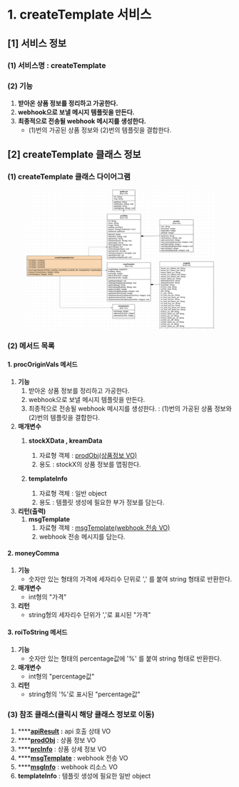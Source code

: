 # 1. createTemplate 서비스

## \[1] 서비스 정보

### (1) 서비스명 : createTemplate

### (2) 기능

1. **받아온 상품 정보를 정리하고 가공한다.**
2. **webhook으로 보낼 메시지 템플릿을 만든다.**
3. **최종적으로 전송될 webhook 메시지를 생성한다.**
   * (1)번의 가공된 상품 정보와 (2)번의 템플릿을 결합한다.

## \[2] createTemplate 클래스 정보

### (1) createTemplate 클래스 다이어그램

<figure><img src="../../../.gitbook/assets/image (3).png" alt=""><figcaption></figcaption></figure>

### (2) 메서드 목록

#### 1. procOriginVals 메서드

1. **기능**
   1. 받아온 상품 정보를 정리하고 가공한다.
   2. webhook으로 보낼 메시지 템플릿을 만든다.
   3. 최종적으로 전송될 webhook 메시지를 생성한다. : (1)번의 가공된 상품 정보와 (2)번의 템플릿을 결합한다.
2. **매개변수**
   1.  **stockXData , kreamData**

       1. 자료형 객체 : [prodObj(상품정보 VO)](<../(1) VO 설계 및 설계도 작성/1-vo/1.-vo.md>)
       2. 용도 : stockX의 상품 정보를 맵핑한다.


   2. **templateInfo**
      1. 자료형 객체 : 일반 object
      2. 용도 : 템플릿 생성에 필요한 부가 정보를 담는다.
3. **리턴(출력)**
   1. **msgTemplate**
      1. 자료형 객체 : [msgTemplate(webhook 전송 VO)](<../(1) VO 설계 및 설계도 작성/3-webhook-vo/1.-webhook-vo.md>)
      2. webhook 전송 메시지를 담는다.

#### 2. moneyComma

1. **기능**
   * 숫자만 있는 형태의 가격에 세자리수 단위로 ',' 를 붙여 string 형태로 반환한다.
2. **매개변수**
   * int형의 "가격"
3. **리턴**
   * string형의 세자리수 단위가 ','로 표시된 "가격"

#### 3. roiToString 메서드

1. **기능**
   * 숫자만 있는 형태의 percentage값에 '%' 를 붙여 string 형태로 반환한다.
2. **매개변수**
   * int형의 "percentage값"
3. **리턴**
   * string형의 '%'로 표시된 "percentage값"

### (3) 참조 클래스(클릭시 해당 클래스 정보로 이동)

1. ****[**apiResult**](<../(1) VO 설계 및 설계도 작성/1-vo/3.-api-vo.md>) **:**  api 호출 상태 VO
2. ****[**prodObj**](<../(1) VO 설계 및 설계도 작성/1-vo/1.-vo.md>) : 상품 정보 VO
3. ****[**prcInfo**](<../(1) VO 설계 및 설계도 작성/1-vo/2.-vo.md>) : 상품 상세 정보 VO
4. ****[**msgTemplate**](<../(1) VO 설계 및 설계도 작성/3-webhook-vo/1.-webhook-vo.md>) : webhook 전송 VO
5. ****[**msgInfo**](<../(1) VO 설계 및 설계도 작성/3-webhook-vo/2.-webhook-vo.md>) : webhook 리소스 VO
6. **templateInfo** : 템플릿 생성에 필요한 일반 object

